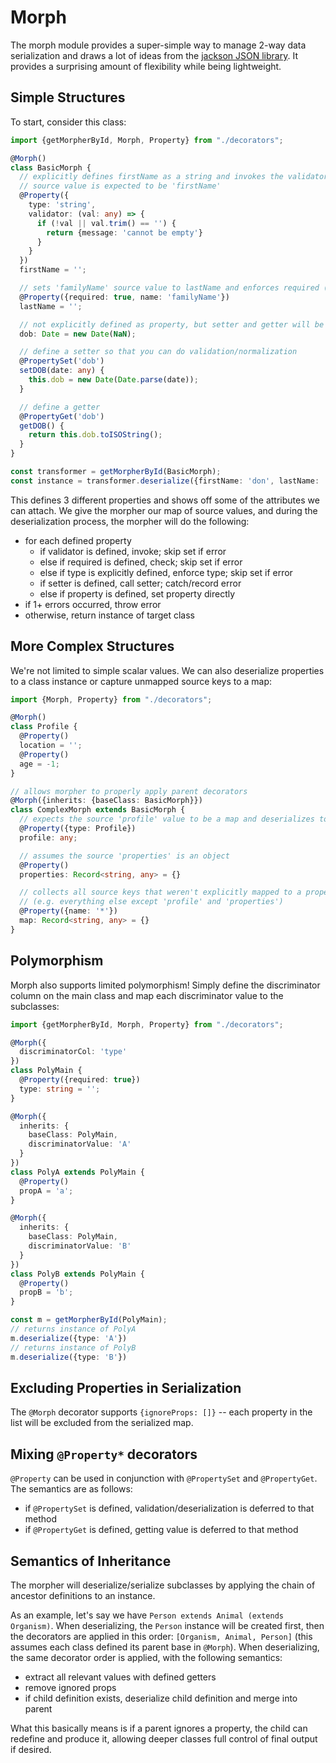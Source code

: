 # Morph

The morph module provides a super-simple way to manage 2-way data serialization and draws a lot of ideas from the [jackson JSON library](https://github.com/FasterXML/jackson). It provides a surprising amount of flexibility while being lightweight.

## Simple Structures

To start, consider this class:

```typescript
import {getMorpherById, Morph, Property} from "./decorators";

@Morph()
class BasicMorph {
  // explicitly defines firstName as a string and invokes the validator() function before setting.
  // source value is expected to be 'firstName'
  @Property({
    type: 'string',
    validator: (val: any) => {
      if (!val || val.trim() == '') {
        return {message: 'cannot be empty'}
      }
    }
  })
  firstName = '';

  // sets 'familyName' source value to lastName and enforces required (not undefined/null/blank string/NaN)
  @Property({required: true, name: 'familyName'})
  lastName = '';

  // not explicitly defined as property, but setter and getter will be defined for it below  
  dob: Date = new Date(NaN);

  // define a setter so that you can do validation/normalization 
  @PropertySet('dob')
  setDOB(date: any) {
    this.dob = new Date(Date.parse(date));
  }

  // define a getter 
  @PropertyGet('dob')
  getDOB() {
    return this.dob.toISOString();
  }
}

const transformer = getMorpherById(BasicMorph);
const instance = transformer.deserialize({firstName: 'don', lastName: 'toilet-john'})
```

This defines 3 different properties and shows off some of the attributes we can attach. We give the morpher our map of source values, and during the deserialization process, the morpher will do the following:

- for each defined property
  - if validator is defined, invoke; skip set if error
  - else if required is defined, check; skip set if error
  - else if type is explicitly defined, enforce type; skip set if error
  - if setter is defined, call setter; catch/record error
  - else if property is defined, set property directly
- if 1+ errors occurred, throw error
- otherwise, return instance of target class

## More Complex Structures

We're not limited to simple scalar values. We can also deserialize properties to a class instance or capture unmapped source keys to a map:

```typescript
import {Morph, Property} from "./decorators";

@Morph()
class Profile {
  @Property()
  location = '';
  @Property()
  age = -1;
}

// allows morpher to properly apply parent decorators
@Morph({inherits: {baseClass: BasicMorph}})
class ComplexMorph extends BasicMorph {
  // expects the source 'profile' value to be a map and deserializes to Profile instance
  @Property({type: Profile})
  profile: any;

  // assumes the source 'properties' is an object
  @Property()
  properties: Record<string, any> = {}

  // collects all source keys that weren't explicitly mapped to a property
  // (e.g. everything else except 'profile' and 'properties')
  @Property({name: '*'})
  map: Record<string, any> = {}
}
```

## Polymorphism

Morph also supports limited polymorphism! Simply define the discriminator column on the main class and map each discriminator value to the subclasses:

```typescript
import {getMorpherById, Morph, Property} from "./decorators";

@Morph({
  discriminatorCol: 'type'
})
class PolyMain {
  @Property({required: true})
  type: string = '';
}

@Morph({
  inherits: {
    baseClass: PolyMain,
    discriminatorValue: 'A'
  }
})
class PolyA extends PolyMain {
  @Property()
  propA = 'a';
}

@Morph({
  inherits: {
    baseClass: PolyMain,
    discriminatorValue: 'B'
  }
})
class PolyB extends PolyMain {
  @Property()
  propB = 'b';
}

const m = getMorpherById(PolyMain);
// returns instance of PolyA
m.deserialize({type: 'A'})
// returns instance of PolyB
m.deserialize({type: 'B'})
```

## Excluding Properties in Serialization

The `@Morph` decorator supports `{ignoreProps: []}` -- each property in the list will be excluded from the serialized map.

## Mixing `@Property*` decorators

`@Property` can be used in conjunction with `@PropertySet` and `@PropertyGet`. The semantics are as follows:

- if `@PropertySet` is defined, validation/deserialization is deferred to that method
- if `@PropertyGet` is defined, getting value is deferred to that method

## Semantics of Inheritance

The morpher will deserialize/serialize subclasses by applying the chain of ancestor definitions to an instance.

As an example, let's say we have `Person extends Animal (extends Organism)`. When deserializing, the `Person` instance will be created first, then the decorators are applied in this order: `[Organism, Animal, Person]` (this assumes each class defined its parent base in `@Morph`). When deserializing, the same decorator order is applied, with the following semantics:

- extract all relevant values with defined getters
- remove ignored props
- if child definition exists, deserialize child definition and merge into parent

What this basically means is if a parent ignores a property, the child can redefine and produce it, allowing deeper classes full control of final output if desired.
